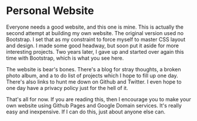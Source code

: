 # Personal Website

Everyone needs a good website, and this one is mine. This is actually the second attempt at building my own website. The original version used no Bootstrap. I set that as my constraint to force myself to master CSS layout and design. I made some good headway, but soon put it aside for more interesting projects. Two years later, I gave up and started over again this time with Bootstrap, which is what you see here.

The website is bear's bones. There's a blog for stray thoughts, a broken photo album, and a to do list of projects which I hope to fill up one day. There's also links to hunt me down on Github and Twitter. I even hope to one day have a privacy policy just for the hell of it.

That's all for now. If you are reading this, then I encourage you to make your own website using Github Pages and Google Domain services. It's really easy and inexpensive. If I can do this, just about anyone else can.
